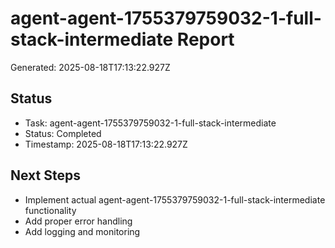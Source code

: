 # agent-agent-1755379759032-1-full-stack-intermediate Report

Generated: 2025-08-18T17:13:22.927Z

## Status
- Task: agent-agent-1755379759032-1-full-stack-intermediate
- Status: Completed
- Timestamp: 2025-08-18T17:13:22.927Z

## Next Steps
- Implement actual agent-agent-1755379759032-1-full-stack-intermediate functionality
- Add proper error handling
- Add logging and monitoring

